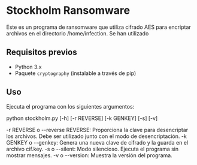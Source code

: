 
# Stockholm Ransomware

Este es un programa de ransomware que utiliza cifrado AES para encriptar archivos en el directorio /home/infection. Se han utilizado 

## Requisitos previos

- Python 3.x
- Paquete `cryptography` (instalable a través de pip)

## Uso

Ejecuta el programa con los siguientes argumentos:


python stockholm.py [-h] [-r REVERSE] [-k GENKEY] [-s] [-v]

-r REVERSE o --reverse REVERSE: Proporciona la clave para desencriptar los archivos. Debe ser utilizado junto con el modo de desencriptación.
-k GENKEY o --genkey: Genera una nueva clave de cifrado y la guarda en el archivo cif.key.
-s o --silent: Modo silencioso. Ejecuta el programa sin mostrar mensajes.
-v o --version: Muestra la versión del programa.
